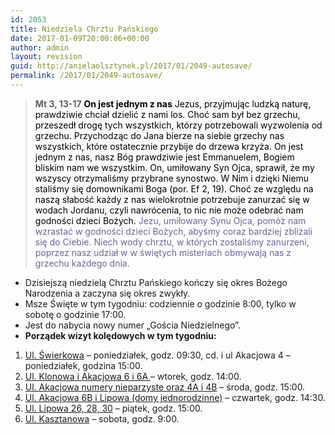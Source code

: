 ```yaml
---
id: 2053
title: Niedziela Chrztu Pańskiego
date: 2017-01-09T20:00:06+00:00
author: admin
layout: revision
guid: http://anielaolsztynek.pl/2017/01/2049-autosave/
permalink: /2017/01/2049-autosave/
---
```

> **Mt 3, 13-17** <span style="color: #000000;"><strong>On jest jednym z nas</strong></span> <span style="color: #000000;">Jezus, przyjmując ludzką naturę, prawdziwie chciał dzielić z nami los. Choć sam był bez grzechu, przeszedł drogę tych wszystkich, którzy potrzebowali wyzwolenia od grzechu. Przychodząc do Jana bierze na siebie grzechy nas wszystkich, które ostatecznie przybije do drzewa krzyża. On jest jednym z nas, nasz Bóg prawdziwie jest Emmanuelem, Bogiem bliskim nam we wszystkim. On, umiłowany Syn Ojca, sprawił, że my wszyscy otrzymaliśmy przybrane synostwo. W Nim i dzięki Niemu staliśmy się domownikami Boga (por. Ef 2, 19). Choć ze względu na naszą słabość każdy z nas wielokrotnie potrzebuje zanurzać się w wodach Jordanu, czyli nawrócenia, to nic nie może odebrać nam godności dzieci Bożych.</span> <span style="color: #666699;">Jezu, umiłowany Synu Ojca, pomóż nam wzrastać w godności dzieci Bożych, abyśmy coraz bardziej zbliżali się do Ciebie. Niech wody chrztu, w których zostaliśmy zanurzeni, poprzez nasz udział w w świętych misteriach obmywają nas z grzechu każdego dnia.</span>

<div>
  <ul>
    <li>
      Dzisiejszą niedzielą Chrztu Pańskiego kończy się okres Bożego Narodzenia a zaczyna się okres zwykły.
    </li>
    <li>
      Msze Święte w tym tygodniu: codziennie o godzinie 8:00, tylko w sobotę o godzinie 17:00.
    </li>
    <li>
      Jest do nabycia nowy numer „Gościa Niedzielnego”.
    </li>
    <li>
      <strong>Porządek wizyt kolędowych w tym tygodniu:</strong>
    </li>
  </ul>
  
  <ol>
    <li>
      <span style="text-decoration: underline;">Ul. Świerkowa</span> – poniedziałek, godz. 09:30, cd. i ul Akacjowa 4 &#8211; poniedziałek, godzina 15:00.
    </li>
    <li>
      <span style="text-decoration: underline;">Ul. Klonowa i Akacjowa 6 i 6A </span>– wtorek, godz. 14:00.
    </li>
    <li>
      <span style="text-decoration: underline;">Ul. Akacjowa numery nieparzyste oraz 4A i 4B</span> – środa, godz. 15:00.
    </li>
    <li>
      <span style="text-decoration: underline;">Ul. Akacjowa 6B i Lipowa (domy jednorodzinne)</span> – czwartek, godz. 14:30.
    </li>
    <li>
      <span style="text-decoration: underline;">Ul. Lipowa 26, 28, 30</span> – piątek, godz. 15:00.
    </li>
    <li>
      <span style="text-decoration: underline;">Ul. Kasztanowa</span> – sobota, godz. 9:00.
    </li>
  </ol>
</div>